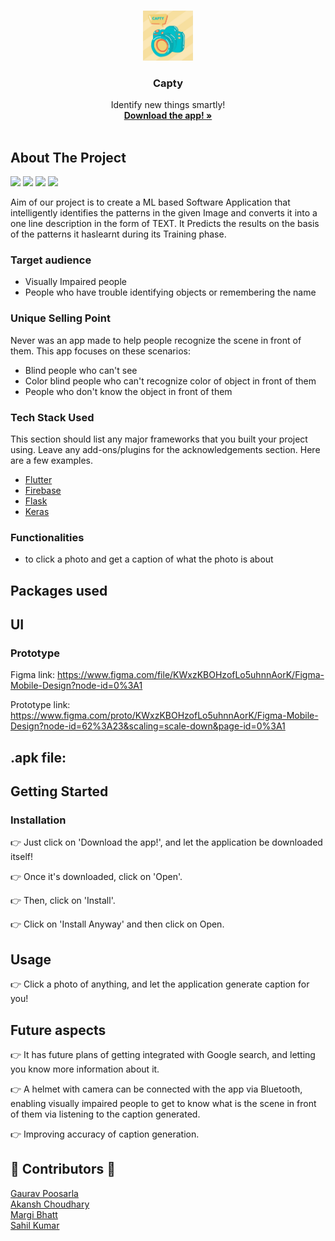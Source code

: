 <br />
<p align="center">
  <a href="android/app/src/main/res/drawable/icon.jpeg">
    <img src="android/app/src/main/res/drawable/icon.jpeg" alt="Logo" width="80" height="80">
  </a>

  <h3 align="center">Capty</h3>

  <p align="center">
    Identify new things smartly!
    <br />
    <a href=""><strong>Download the app! »</strong></a>
    <br />
    <br />
  </p>
</p>

## About The Project
<img src="https://github.com/GauravPoosarla/image_to_text/blob/main/Screenshot%202021-05-20%20at%202.25.31%20PM.png" width="200">  <img src="https://github.com/GauravPoosarla/image_to_text/blob/main/Screenshot%202021-05-20%20at%202.25.41%20PM.png" width="200">  <img src="https://github.com/GauravPoosarla/image_to_text/blob/main/Screenshot%202021-05-20%20at%202.25.52%20PM.png" width="200">  <img src="https://github.com/GauravPoosarla/image_to_text/blob/main/Screenshot%202021-05-20%20at%202.26.03%20PM.png" width="200">

Aim of our project is to create a ML based Software Application that intelligently identifies
the patterns in the given Image and converts it into a one line description in the form of TEXT.
It Predicts the results on the basis of the patterns it haslearnt during its Training phase.

### Target audience
- Visually Impaired people
- People who have trouble identifying objects or remembering the name

### Unique Selling Point
Never was an app made to help people recognize the scene in front of them. This app focuses on these scenarios:
- Blind people who can't see
- Color blind people who can't recognize color of object in front of them
- People who don't know the object in front of them

### Tech Stack Used

This section should list any major frameworks that you built your project using. Leave any add-ons/plugins for the acknowledgements section. Here are a few examples.
* [Flutter](https://flutter.dev)
* [Firebase](https://firebase.google.com)
* [Flask](https://flask.palletsprojects.com/en/1.1.x/)
* [Keras](https://keras.io)

### Functionalities
- to click a photo and get a caption of what the photo is about

## Packages used

## UI

### Prototype
Figma link:
https://www.figma.com/file/KWxzKBOHzofLo5uhnnAorK/Figma-Mobile-Design?node-id=0%3A1

Prototype link:
https://www.figma.com/proto/KWxzKBOHzofLo5uhnnAorK/Figma-Mobile-Design?node-id=62%3A23&scaling=scale-down&page-id=0%3A1

## .apk file:


## Getting Started

### Installation

👉 Just click on 'Download the app!', and let the application be downloaded itself!

👉 Once it's downloaded, click on 'Open'. 

👉 Then, click on 'Install'. 

👉 Click on 'Install Anyway' and then click on Open.

## Usage

👉 Click a photo of anything, and let the application generate caption for you!

## Future aspects

👉 It has future plans of getting integrated with Google search, and letting you know more information about it.

👉 A helmet with camera can be connected with the app via Bluetooth, enabling visually impaired people to get to know what is the scene in front of them via listening to the caption generated.

👉 Improving accuracy of caption generation.

## 👧 Contributors 👦

<a href="https://github.com/GauravPoosarla" target="_blank"> Gaurav Poosarla <br>
<a href="https://github.com/AkanshChoudhary" target="_blank"> Akansh Choudhary <br>
<a href="https://github.com/Margi16" target="_blank"> Margi Bhatt <br>
<a href="https://github.com/sahilsync07" target="_blank"> Sahil Kumar <br>
